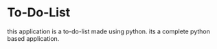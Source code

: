 # To-Do-List

this application is a to-do-list made using python. its a complete python based application.
